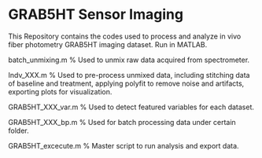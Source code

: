# GRAB5HT Sensor Imaging
This Repository contains the codes used to process and analyze in vivo fiber photometry GRAB5HT imaging dataset. Run in MATLAB.  

batch_unmixing.m	% Used to unmix raw data acquired from spectrometer. 

Indv_XXX.m	% Used to pre-process unmixed data, including stitching data of baseline and treatment, applying polyfit to remove noise and artifacts, exporting plots for visualization.  	

GRAB5HT_XXX_var.m % Used to detect featured variables for each dataset.

GRAB5HT_XXX_bp.m % Used for batch processing data under certain folder.

GRAB5HT_excecute.m % Master script to run analysis and export data. 

